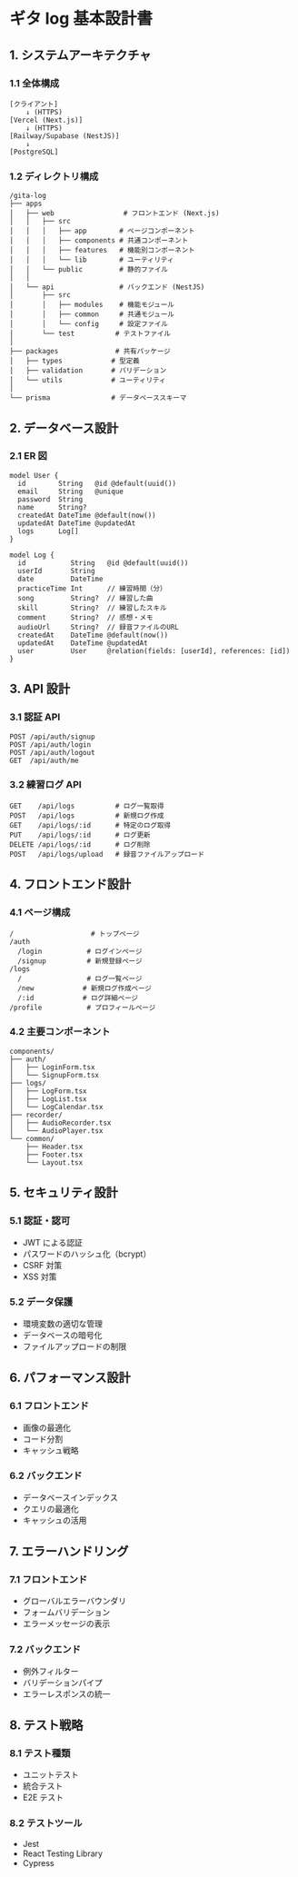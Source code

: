 # ギタ log 基本設計書

## 1. システムアーキテクチャ

### 1.1 全体構成

```
[クライアント]
    ↓ (HTTPS)
[Vercel (Next.js)]
    ↓ (HTTPS)
[Railway/Supabase (NestJS)]
    ↓
[PostgreSQL]
```

### 1.2 ディレクトリ構成

```
/gita-log
├── apps
│   ├── web                 # フロントエンド (Next.js)
│   │   ├── src
│   │   │   ├── app        # ページコンポーネント
│   │   │   ├── components # 共通コンポーネント
│   │   │   ├── features   # 機能別コンポーネント
│   │   │   └── lib        # ユーティリティ
│   │   └── public         # 静的ファイル
│   │
│   └── api                # バックエンド (NestJS)
│       ├── src
│       │   ├── modules    # 機能モジュール
│       │   ├── common     # 共通モジュール
│       │   └── config     # 設定ファイル
│       └── test          # テストファイル
│
├── packages              # 共有パッケージ
│   ├── types            # 型定義
│   ├── validation       # バリデーション
│   └── utils            # ユーティリティ
│
└── prisma               # データベーススキーマ
```

## 2. データベース設計

### 2.1 ER 図

```prisma
model User {
  id        String   @id @default(uuid())
  email     String   @unique
  password  String
  name      String?
  createdAt DateTime @default(now())
  updatedAt DateTime @updatedAt
  logs      Log[]
}

model Log {
  id           String   @id @default(uuid())
  userId       String
  date         DateTime
  practiceTime Int      // 練習時間（分）
  song         String?  // 練習した曲
  skill        String?  // 練習したスキル
  comment      String?  // 感想・メモ
  audioUrl     String?  // 録音ファイルのURL
  createdAt    DateTime @default(now())
  updatedAt    DateTime @updatedAt
  user         User     @relation(fields: [userId], references: [id])
}
```

## 3. API 設計

### 3.1 認証 API

```
POST /api/auth/signup
POST /api/auth/login
POST /api/auth/logout
GET  /api/auth/me
```

### 3.2 練習ログ API

```
GET    /api/logs          # ログ一覧取得
POST   /api/logs          # 新規ログ作成
GET    /api/logs/:id      # 特定のログ取得
PUT    /api/logs/:id      # ログ更新
DELETE /api/logs/:id      # ログ削除
POST   /api/logs/upload   # 録音ファイルアップロード
```

## 4. フロントエンド設計

### 4.1 ページ構成

```
/                   # トップページ
/auth
  /login           # ログインページ
  /signup          # 新規登録ページ
/logs
  /                # ログ一覧ページ
  /new            # 新規ログ作成ページ
  /:id            # ログ詳細ページ
/profile           # プロフィールページ
```

### 4.2 主要コンポーネント

```
components/
├── auth/
│   ├── LoginForm.tsx
│   └── SignupForm.tsx
├── logs/
│   ├── LogForm.tsx
│   ├── LogList.tsx
│   └── LogCalendar.tsx
├── recorder/
│   ├── AudioRecorder.tsx
│   └── AudioPlayer.tsx
└── common/
    ├── Header.tsx
    ├── Footer.tsx
    └── Layout.tsx
```

## 5. セキュリティ設計

### 5.1 認証・認可

- JWT による認証
- パスワードのハッシュ化（bcrypt）
- CSRF 対策
- XSS 対策

### 5.2 データ保護

- 環境変数の適切な管理
- データベースの暗号化
- ファイルアップロードの制限

## 6. パフォーマンス設計

### 6.1 フロントエンド

- 画像の最適化
- コード分割
- キャッシュ戦略

### 6.2 バックエンド

- データベースインデックス
- クエリの最適化
- キャッシュの活用

## 7. エラーハンドリング

### 7.1 フロントエンド

- グローバルエラーバウンダリ
- フォームバリデーション
- エラーメッセージの表示

### 7.2 バックエンド

- 例外フィルター
- バリデーションパイプ
- エラーレスポンスの統一

## 8. テスト戦略

### 8.1 テスト種類

- ユニットテスト
- 統合テスト
- E2E テスト

### 8.2 テストツール

- Jest
- React Testing Library
- Cypress
